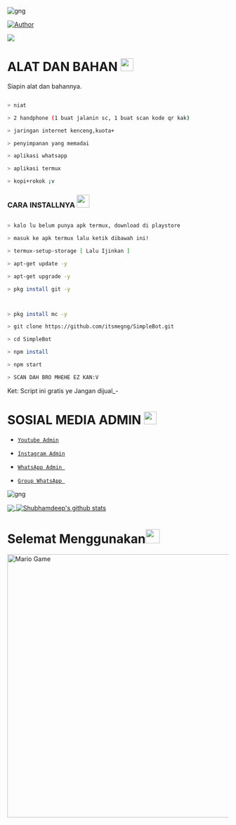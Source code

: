 ![gng](https://user-images.githubusercontent.com/88885503/131565315-45b5a229-efdb-48a8-ac4f-8a791516ccef.jpg)











<p align="center">

<a href="https://github.com/itsmegng"><img title="Author" src="https://img.shields.io/badge/AUTHOR-GNG-orange.svg?style=for-the-badge&logo=github"></a>


<a href="https://hits.seeyoufarm.com"><img src="https://hits.seeyoufarm.com/api/count/incr/badge.svg?url=https%3A%2F%2Fgithub.com%2FRamlan404%2Fbabybot&count_bg=%2379C83D&title_bg=%23555555&icon=probot.svg&icon_color=%2300FF6D&title=hits&edge_flat=false"/></a>









 

</details>




</div>

# ALAT DAN BAHAN <img src="https://github.com/TheDudeThatCode/TheDudeThatCode/blob/master/Assets/Mario_Hello_Big.gif" width="29px">

Siapin alat dan bahannya.

```bash

> niat

> 2 handphone (1 buat jalanin sc, 1 buat scan kode qr kak)

> jaringan internet kenceng,kuota+

> penyimpanan yang memadai

> aplikasi whatsapp

> aplikasi termux

> kopi+rokok ;v

```

### CARA INSTALLNYA  <img src="https://github.com/TheDudeThatCode/TheDudeThatCode/blob/master/Assets/hmm.gif" width="29px">

```bash

> kalo lu belum punya apk termux, download di playstore

> masuk ke apk termux lalu ketik dibawah ini!

> termux-setup-storage [ Lalu Ijinkan ]

> apt-get update -y

> apt-get upgrade -y

> pkg install git -y



> pkg install mc -y

> git clone https://github.com/itsmegng/SimpleBot.git

> cd SimpleBot

> npm install

> npm start

> SCAN DAH BRO MHEHE EZ KAN:V

```

Ket: Script ini gratis ye Jangan dijual_-






# SOSIAL MEDIA ADMIN <img src="https://github.com/TheDudeThatCode/TheDudeThatCode/blob/master/Assets/powerup.gif" width="29px">

* [`Youtube Admin`](https://youtube.com/channel/UCymVZ7sbHyeL9MXX2KUcmpQ)

* [`Instagram Admin`](https://instagram.com/)

* [`WhatsApp Admin `](https://wa.me/+6285215988509)

* [`Group WhatsApp `](https://chat.whatsapp.com/)



![gng](https://user-images.githubusercontent.com/88885503/131461098-2a9506e2-07ea-4be0-8fdf-fdbe4c1e433c.jpg)

<a href="https://github.com/itsmegng">

  <img align="center" src="https://github-readme-stats.vercel.app/api/top-langs/?username=itsmegng&theme=dark&hide_langs_below=1" />

</a>

<a href="https://github.com/itsmegng">

 <img align="center" src="https://github-readme-stats.vercel.app/api?username=itsmegng&show_icons=true&theme=dark&line_height=27" alt="Shubhamdeep's github stats"/>



</a>

<br>

# Selemat Menggunakan<img src="https://github.com/TheDudeThatCode/TheDudeThatCode/blob/master/Assets/Handshake.gif" height="32px">

<img src="https://github.com/TheDudeThatCode/TheDudeThatCode/blob/master/Assets/Mario_Gameplay.gif" alt="Mario Game" width="600" />
